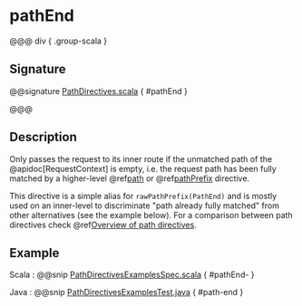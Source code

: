 # pathEnd

@@@ div { .group-scala }

## Signature

@@signature [PathDirectives.scala](/http/src/main/scala/akka/http/scaladsl/server/directives/PathDirectives.scala) { #pathEnd }

@@@

## Description

Only passes the request to its inner route if the unmatched path of the @apidoc[RequestContext] is empty, i.e. the request
path has been fully matched by a higher-level @ref[path](path.md) or @ref[pathPrefix](pathPrefix.md) directive.

This directive is a simple alias for `rawPathPrefix(PathEnd)` and is mostly used on an
inner-level to discriminate "path already fully matched" from other alternatives (see the example below). For a comparison between path directives check @ref[Overview of path directives](index.md#overview-path).

## Example

Scala
:  @@snip [PathDirectivesExamplesSpec.scala](/docs/src/test/scala/docs/http/scaladsl/server/directives/PathDirectivesExamplesSpec.scala) { #pathEnd- }

Java
:  @@snip [PathDirectivesExamplesTest.java](/docs/src/test/java/docs/http/javadsl/server/directives/PathDirectivesExamplesTest.java) { #path-end }
